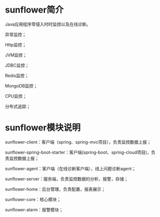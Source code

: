 # sunflower简介

Java应用程序零侵入时时监控以及在线诊断。

异常监控；

Http监控；

JVM监控；

JDBC监控；

Redis监控；

MongoDB监控；

CPU监控；

分布式追踪；

# sunflower模块说明

sunflower-client：客户端（spring、spring-mvc项目），负责监控数据上报；

sunflower-spring-boot-starter：客户端(spring-boot、spring-cloud项目)，负责监控数据上报；

sunflower-agent：客户端（在线诊断客户端），线上问题诊断agent；

sunflower-server：服务端，负责监控数据的分析，报警，存储；

sunflower-home：后台管理，负责配置，报表展示；

sunflower-core：核心模块；

sunflower-alarm：报警模块；

